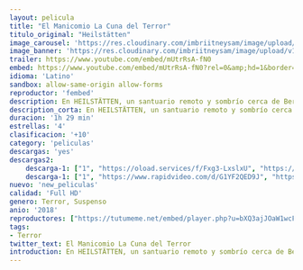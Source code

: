```yaml
---
layout: pelicula
title: "El Manicomio La Cuna del Terror"
titulo_original: "Heilstätten"
image_carousel: 'https://res.cloudinary.com/imbriitneysam/image/upload/v1555897663/manicominio-poster-min.jpg'
image_banner: 'https://res.cloudinary.com/imbriitneysam/image/upload/v1555897667/mani-banner-min.jpg'
trailer: https://www.youtube.com/embed/mUtrRsA-fN0
embed: https://www.youtube.com/embed/mUtrRsA-fN0?rel=0&amp;hd=1&border=0&wmode=opaque&enablejsapi=1&modestbranding=1&controls=1&showinfo=1
idioma: 'Latino'
sandbox: allow-same-origin allow-forms
reproductor: 'fembed'
description: En HEILSTÄTTEN, un santuario remoto y sombrío cerca de Berlín, un grupo de YouTubers accede ilegalmente al siniestro bloque de cirugía para un desafío de 24 horas que esperan se vuelva viral. Aprenden demasiado pronto que no están solos y no son bienvenidos.
description_corta: En HEILSTÄTTEN, un santuario remoto y sombrío cerca de Berlín, un grupo de YouTubers accede ilegalmente al siniestro bloque de cirugía para un desafío de 24 horas que esperan se vuelva viral. Aprenden demasiado pronto que no están solos y no son bienvenidos.
duracion: '1h 29 min'
estrellas: '4'
clasificacion: '+10'
category: 'peliculas'
descargas: 'yes'
descargas2:
    descarga-1: ["1", "https://oload.services/f/Fxg3-LxslxU", "https://www.google.com/s2/favicons?domain=openload.co","OpenLoad","https://res.cloudinary.com/imbriitneysam/image/upload/v1541473684/mexico.png", "Latino", "Full HD"]
    descarga-1: ["1", "https://www.rapidvideo.com/d/G1YF2QED9J", "https://www.google.com/s2/favicons?domain=openload.co","OpenLoad","https://res.cloudinary.com/imbriitneysam/image/upload/v1541473684/mexico.png", "Latino", "Full HD"]
nuevo: 'new_peliculas'
calidad: 'Full HD'
genero: Terror, Suspenso
anio: '2018'
reproductores: ["https://tutumeme.net/embed/player.php?u=bXQ3ajJOaW1wcFRGcEs2VW5XRGExTlRPMytmUnc3bHVwcWhoenVIUjI5SHF5TlNwc0taaG1jN2gwZHZSNTlIRHVhV2tZWitkNUtDVDNOL1ZvYW1rYjJscW5xRT0"]
tags:
- Terror
twitter_text: El Manicomio La Cuna del Terror
introduction: En HEILSTÄTTEN, un santuario remoto y sombrío cerca de Berlín, un grupo de YouTubers accede ilegalmente al siniestro bloque de cirugía para un desafío de 24 horas que esperan se vuelva viral. Aprenden demasiado pronto que no están solos y no son bienvenidos.
---
```



 








